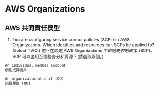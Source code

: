 # AWS Organizations
## AWS 共同責任模型

1. You are configuring service control policies (SCPs) in AWS Organizations. Which identities and resources can SCPs be applied to? (Select TWO.) 您正在設定 AWS Organizations 中的服務控制政策 (SCP)。SCP 可以套用至哪些身分和資源？(請選取兩個。)
```bash
An individual member account
個別成員帳戶

An organizational unit (OU)
組織單位 (OU)
```